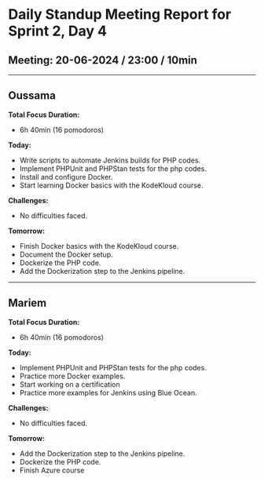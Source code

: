 # Daily Standup Meeting Report for Sprint 2, Day 4

## Meeting: 20-06-2024 / 23:00 / 10min

---

## Oussama

**Total Focus Duration:**

- 6h 40min (16 pomodoros)

**Today:**

 - Write scripts to automate Jenkins builds for PHP codes.
 - Implement PHPUnit and PHPStan tests for the php codes.
 - Install and configure Docker.
 - Start learning Docker basics with the KodeKloud course.

**Challenges:**

 - No difficulties faced.

**Tomorrow:**

  - Finish Docker basics with the KodeKloud course.
  - Document the Docker setup.
  - Dockerize the PHP code.
  - Add the Dockerization step to the Jenkins pipeline.

---

## Mariem

 **Total Focus Duration:**

- 6h 40min (16 pomodoros)
  

 **Today:**
- Implement PHPUnit and PHPStan tests for the php codes.
- Practice more Docker examples.
- Start working on a certification
- Practice more examples for Jenkins using Blue Ocean.

 **Challenges:**
- No difficulties faced.

**Tomorrow:**
- Add the Dockerization step to the Jenkins pipeline.
- Dockerize the PHP code.
- Finish Azure course
